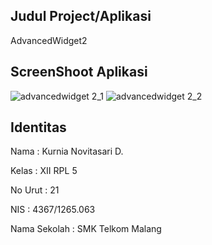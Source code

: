 ## Judul Project/Aplikasi
AdvancedWidget2
## ScreenShoot Aplikasi 
![advancedwidget 2_1](https://cloud.githubusercontent.com/assets/22719080/19857931/161f87fe-9fb2-11e6-80ed-a1d39f02e441.PNG)
![advancedwidget 2_2](https://cloud.githubusercontent.com/assets/22719080/19857937/21c7724c-9fb2-11e6-9381-542ef903c756.PNG)
## Identitas 
Nama : Kurnia Novitasari D.

Kelas : XII RPL 5

No Urut : 21

NIS : 4367/1265.063

Nama Sekolah : SMK Telkom Malang

